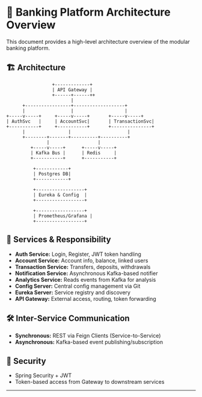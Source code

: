 # 📐 Banking Platform Architecture Overview

This document provides a high-level architecture overview of the modular banking platform.

## 🏗️ Architecture

```
                 +-------------+
                 | API Gateway |
                 +------+------++
                        |      
      +-----------------+-------------------+
      |                 |                   |
+-----v-----+     +-----v-----+       +-----v-----+
| AuthSvc   |     | AccountSvc|       | TransactionSvc|
+-----------+     +-----------+       +---------------+
      |                |                     |
      +--------+-------+----------+----------+
               |                  |
         +-----v-----+      +-----v-----+
         | Kafka Bus |      | Redis     |
         +-----------+      +-----------+

          +------------+
          | Postgres DB|
          +------------+

          +------------------+
          | Eureka & Config  |
          +------------------+

          +------------------+
          | Prometheus/Grafana |
          +------------------+
```

## 🧩 Services & Responsibility

- **Auth Service:** Login, Register, JWT token handling
- **Account Service:** Account info, balance, linked users
- **Transaction Service:** Transfers, deposits, withdrawals
- **Notification Service:** Asynchronous Kafka-based notifier
- **Analytics Service:** Reads events from Kafka for analysis
- **Config Server:** Central config management via Git
- **Eureka Server:** Service registry and discovery
- **API Gateway:** External access, routing, token forwarding

## 🛠️ Inter-Service Communication

- **Synchronous:** REST via Feign Clients (Service-to-Service)
- **Asynchronous:** Kafka-based event publishing/subscription

## 🔐 Security

- Spring Security + JWT
- Token-based access from Gateway to downstream services

---
